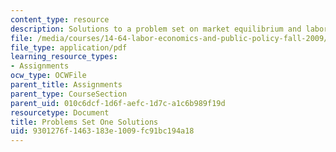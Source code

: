 ```yaml
---
content_type: resource
description: Solutions to a problem set on market equilibrium and labor supply.
file: /media/courses/14-64-labor-economics-and-public-policy-fall-2009/9301276f1463183e1009fc91bc194a18_MIT14_64F09_ps1_sol.pdf
file_type: application/pdf
learning_resource_types:
- Assignments
ocw_type: OCWFile
parent_title: Assignments
parent_type: CourseSection
parent_uid: 010c6dcf-1d6f-aefc-1d7c-a1c6b989f19d
resourcetype: Document
title: Problems Set One Solutions
uid: 9301276f-1463-183e-1009-fc91bc194a18
---
```

